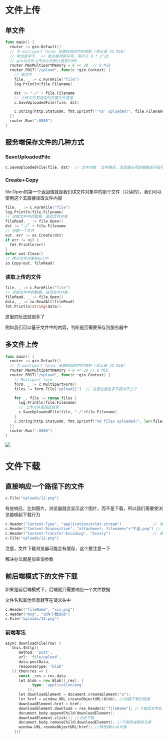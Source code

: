 # 文件上传

## 单文件

```go
func main() {
  router := gin.Default()
  // 为 multipart forms 设置较低的内存限制 (默认是 32 MiB)
  // 单位是字节， << 是左移预算符号，等价于 8 * 2^20
  // gin对文件上传大小的默认值是32MB
  router.MaxMultipartMemory = 8 << 20  // 8 MiB
  router.POST("/upload", func(c *gin.Context) {
    // 单文件
    file, _ := c.FormFile("file")
    log.Println(file.Filename)

    dst := "./" + file.Filename
    // 上传文件至指定的完整文件路径
    c.SaveUploadedFile(file, dst)

    c.String(http.StatusOK, fmt.Sprintf("'%s' uploaded!", file.Filename))
  })
  router.Run(":8080")
}
```



## 服务端保存文件的几种方式

### SaveUploadedFile

```go
c.SaveUploadedFile(file, dst)  // 文件对象  文件路径，注意要从项目根路径开始写
```

### Create+Copy

file.Open的第一个返回值就是我们讲文件对象中的那个文件（只读的），我们可以使用这个去直接读取文件内容

```go
file, _ := c.FormFile("file")
log.Println(file.Filename)
// 读取文件中的数据，返回文件对象
fileRead, _ := file.Open()
dst := "./" + file.Filename
// 创建一个文件
out, err := os.Create(dst)
if err != nil {
  fmt.Println(err)
}
defer out.Close()
// 拷贝文件对象到out中
io.Copy(out, fileRead)
```

### 读取上传的文件

```go
file, _ := c.FormFile("file")
// 读取文件中的数据，返回文件对象
fileRead, _ := file.Open()
data, _ := io.ReadAll(fileRead)
fmt.Println(string(data))
```

这里的玩法就很多了

例如我们可以基于文件中的内容，判断是否需要保存到服务器中





## 多文件上传

```go
func main() {
  router := gin.Default()
  // 为 multipart forms 设置较低的内存限制 (默认是 32 MiB)
  router.MaxMultipartMemory = 8 << 20 // 8 MiB
  router.POST("/upload", func(c *gin.Context) {
    // Multipart form
    form, _ := c.MultipartForm()
    files := form.File["upload[]"]  // 注意这里名字不要对不上了

    for _, file := range files {
      log.Println(file.Filename)
      // 上传文件至指定目录
      c.SaveUploadedFile(file, "./"+file.Filename)
    }
    c.String(http.StatusOK, fmt.Sprintf("%d files uploaded!", len(files)))
  })
  router.Run(":8080")
}
```



![](http://python.fengfengzhidao.com/pic/20221210202205.png)



# 文件下载

## 直接响应一个路径下的文件

```go
c.File("uploads/12.png")
```

有些响应，比如图片，浏览器就会显示这个图片，而不是下载，所以我们需要使浏览器唤起下载行为

```go
c.Header("Content-Type", "application/octet-stream")              // 表示是文件流，唤起浏览器下载，一般设置了这个，就要设置文件名
c.Header("Content-Disposition", "attachment; filename="+"牛逼.png") // 用来指定下载下来的文件名
c.Header("Content-Transfer-Encoding", "binary")                   // 表示传输过程中的编码形式，乱码问题可能就是因为它
c.File("uploads/12.png")
```

注意，文件下载浏览器可能会有缓存，这个要注意一下

解决办法就是加查询参数



## 前后端模式下的文件下载

如果是前后端模式下，后端就只需要响应一个文件数据

文件名和其他信息就写在请求头中

```go
c.Header("fileName", "xxx.png")
c.Header("msg", "文件下载成功")
c.File("uploads/12.png")
```



### 前端写法

```go
async downloadFile(row) {
   this.$http({
      method: 'post',
      url: 'file/upload',
      data:postData,
      responseType: "blob"
   }).then(res => {
      const _res = res.data
      let blob = new Blob([_res], {
            type: 'application/png'
          });
      let downloadElement = document.createElement("a");
      let href = window.URL.createObjectURL(blob); //创建下载的链接
      downloadElement.href = href;
      downloadElement.download = res.headers["fileName"]; //下载后文件名
      document.body.appendChild(downloadElement);
      downloadElement.click(); //点击下载
      document.body.removeChild(downloadElement); //下载完成移除元素
      window.URL.revokeObjectURL(href); //释放掉blob对象
    })}
```